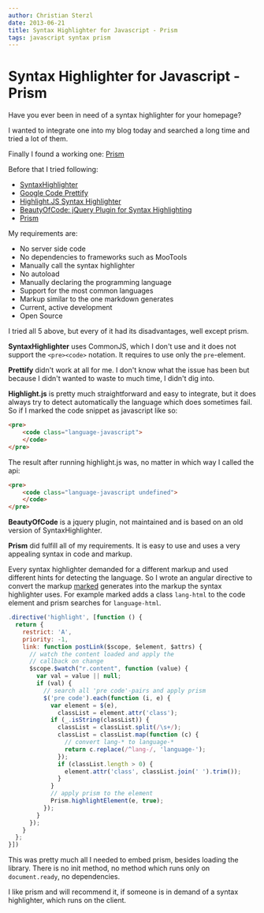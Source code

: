 ```yaml
---
author: Christian Sterzl
date: 2013-06-21
title: Syntax Highlighter for Javascript - Prism
tags: javascript syntax prism
---
```


# Syntax Highlighter for Javascript - Prism

Have you ever been in need of a syntax highlighter for your homepage?

I wanted to integrate one into my blog today and searched a long time and tried a lot of them.

Finally I found a working one: [Prism](http://prismjs.com)

Before that I tried following:

- [SyntaxHighlighter](http://alexgorbatchev.com/wiki/SyntaxHighlighter)
- [Google Code Prettify](http://code.google.com/p/google-code-prettify/)
- [Highlight.JS Syntax Highlighter](http://softwaremaniacs.org/soft/highlight/en/)
- [BeautyOfCode: jQuery Plugin for Syntax Highlighting](http://startbigthinksmall.wordpress.com/2008/10/30/beautyofcode-jquery-plugin-for-syntax-highlighting/)
- [Prism](http://prismjs.com)

My requirements are:

- No server side code
- No dependencies to frameworks such as MooTools
- Manually call the syntax highlighter
- No autoload
- Manually declaring the programming language
- Support for the most common languages
- Markup similar to the one markdown generates
- Current, active development
- Open Source

I tried all 5 above, but every of it had its disadvantages, well except prism. 

**SyntaxHighlighter** uses CommonJS, which I don't use and it does not support the `<pre><code>` notation. It requires to use only the `pre`-element.

**Prettify** didn't work at all for me. I don't know what the issue has been but because I didn't wanted to waste to much time, I didn't dig into.

**Highlight.js** is pretty much straightforward and easy to integrate, but it does always try to detect automatically the language which does sometimes fail. So if I marked the code snippet as javascript like so:

```html
<pre>
    <code class="language-javascript">
    </code>
</pre>
```

The result after running highlight.js was, no matter in which way I called the api:
```html
<pre>
    <code class="language-javascript undefined">
    </code>
</pre>
```

**BeautyOfCode** is a jquery plugin, not maintained and is based on an old version of SyntaxHighlighter.

**Prism** did fulfill all of my requirements. It is easy to use and uses a very appealing syntax in code and markup.

Every syntax highlighter demanded for a different markup and used different hints for detecting the language. So I wrote an angular directive to convert the markup [marked](https://github.com/chjj/marked) generates into the markup the syntax highlighter uses. For example marked adds a class `lang-html` to the code element and prism searches for `language-html`. 

```javascript
.directive('highlight', [function () {
  return {
    restrict: 'A',
    priority: -1,
    link: function postLink($scope, $element, $attrs) {
      // watch the content loaded and apply the
      // callback on change
      $scope.$watch("r.content", function (value) {
        var val = value || null;
        if (val) {
          // search all 'pre code'-pairs and apply prism
          $('pre code').each(function (i, e) {
            var element = $(e),
              classList = element.attr('class');
            if (_.isString(classList)) {
              classList = classList.split(/\s+/);
              classList = classList.map(function (c) {
                // convert lang-* to language-*
                return c.replace(/^lang-/, 'language-');
              });
              if (classList.length > 0) {
                element.attr('class', classList.join(' ').trim());
              }
            }
            // apply prism to the element
            Prism.highlightElement(e, true);
          });
        }
      });
    }
  };
}])
```

This was pretty much all I needed to embed prism, besides loading the library. There is no init method, no method which runs only on `document.ready`, no dependencies.

I like prism and will recommend it, if someone is in demand of a syntax highlighter, which runs on the client.
